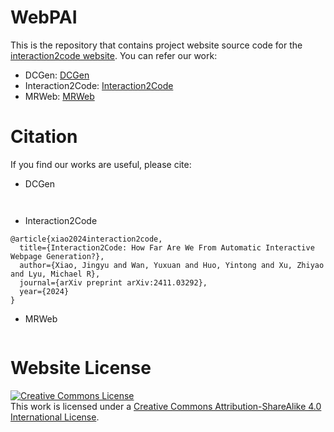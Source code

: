 # WebPAI

This is the repository that contains project website source code for the [interaction2code website](https://webpai.github.io).
You can refer our work:
- DCGen: [DCGen](https://github.com/WebPAI/DCGen)
- Interaction2Code: [Interaction2Code](https://github.com/WebPAI/Interaction2Code)
- MRWeb: [MRWeb](https://github.com/WebPAI/MRWeb)


# Citation

If you find our works are useful, please cite:

- DCGen

```


```

- Interaction2Code

```
@article{xiao2024interaction2code,
  title={Interaction2Code: How Far Are We From Automatic Interactive Webpage Generation?},
  author={Xiao, Jingyu and Wan, Yuxuan and Huo, Yintong and Xu, Zhiyao and Lyu, Michael R},
  journal={arXiv preprint arXiv:2411.03292},
  year={2024}
}

```

- MRWeb

```

```

# Website License

<a rel="license" href="http://creativecommons.org/licenses/by-sa/4.0/"><img alt="Creative Commons License" style="border-width:0" src="https://i.creativecommons.org/l/by-sa/4.0/88x31.png" /></a><br />This work is licensed under a <a rel="license" href="http://creativecommons.org/licenses/by-sa/4.0/">Creative Commons Attribution-ShareAlike 4.0 International License</a>.
